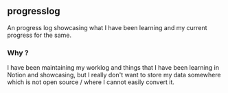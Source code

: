 ## progresslog

An progress log showcasing what I have been learning and my current progress for the same.

### Why ?

I have been maintaining my worklog and things that I have been learning in Notion and showcasing, but I really don't want to store my data somewhere which is not open source / where I cannot easily convert it.
